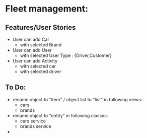 # Fleet management:
## Features/User Stories
- User can add Car
    - with selected Brand
- User can add User
    - with selected User Type : {Driver,Customer}
- User can add Activity
    - with selected car
    - with selected driver

## To Do:
- rename object to "item" / object list to "list" in following views:
    - cars 
    - brands 
- rename object to "entity" in following classes:
    - cars service
    - brands service
- 
